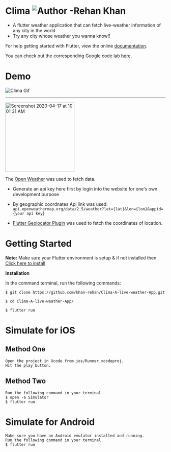 # Clima ![Author -Rehan Khan](https://img.shields.io/badge/Author-Rehan%20Khan-blue)

- A flutter weather application that can fetch live-weather information of any city in the world
- Try any city whose weather you wanna know!!

For help getting started with Flutter, view the online [documentation](https://flutter.dev).

You can check out the corresponding Google code lab [here](https://codelabs.developers.google.com/codelabs/flutter/index.html?index=..%2F..%2Findex#0).

# Demo

![Clima Gif](clima.gif)

---

<img width="217" alt="Screenshot 2020-04-17 at 10 01 31 AM" src="https://user-images.githubusercontent.com/42263217/79532535-0aebe100-8093-11ea-93fe-49b032be61dd.png">

The [Open Weather](https://openweathermap.org/current) was used to fetch data.

- Generate an api key here first by login into the website for one's own development purpose

- By geographic coordnates Api link was used:
  `api.openweathermap.org/data/2.5/weather?lat={lat}&lon={lon}&appid={your api key}`

- [Flutter Geolocator Plugin](https://pub.dev/packages/geolocator) was used to fetch the coordinates of location.

# Getting Started

**Note:** Make sure your Flutter environment is setup & if not installed then [Click here to install](https://flutter.dev/docs/get-started/install)

**Installation**

In the command terminal, run the following commands:

```
$ git clone https://github.com/khan-rehan/Clima-A-live-weather-App.git

$ cd Clima-A-live-weather-App/

$ flutter run
```

# Simulate for iOS

## Method One

```
Open the project in Xcode from ios/Runner.xcodeproj.
Hit the play button.
```

## Method Two

```
Run the following command in your terminal.
$ open -a Simulator
$ flutter run
```

# Simulate for Android

```
Make sure you have an Android emulator installed and running.
Run the following command in your terminal.
$ flutter run
```



